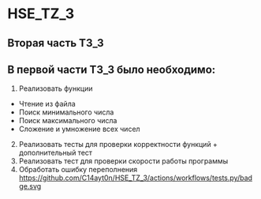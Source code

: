 # HSE_TZ_3
## Вторая часть ТЗ_3
## В первой части ТЗ_3 было необходимо:
1. Реализовать функции
  * Чтение из файла
  * Поиск минимального числа
  * Поиск максимального числа
  * Сложение и умножение всех чисел
2. Реализовать тесты для проверки корректности функций + дополнительный тест
3. Реализовать тест для проверки скорости работы программы
4. Обработать ошибку переполнения
https://github.com/C14ayt0n/HSE_TZ_3/actions/workflows/tests.py/badge.svg
